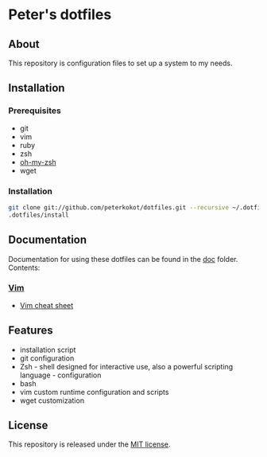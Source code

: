 # Peter's dotfiles

## About

This repository is configuration files to set up a system to my needs.

## Installation

### Prerequisites

* git
* vim
* ruby
* zsh
* [oh-my-zsh](https://github.com/robbyrussell/oh-my-zsh)
* wget

### Installation

```bash
git clone git://github.com/peterkokot/dotfiles.git --recursive ~/.dotfiles
.dotfiles/install
```

## Documentation

Documentation for using these dotfiles can be found in the [doc](doc) folder. Contents:

### [Vim](doc/vim.md)

* [Vim cheat sheet](doc/vim/cheatSheet.md)

## Features

* installation script
* git configuration
* Zsh - shell designed for interactive use, also a powerful scripting language - configuration
* bash
* vim custom runtime configuration and scripts
* wget customization

## License

This repository is released under the [MIT license](LICENSE).
